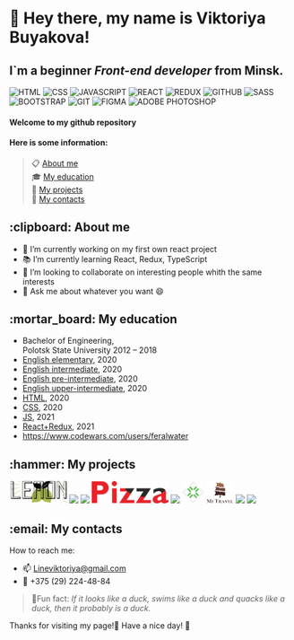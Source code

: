 # 👋 Hey there, my name is **Viktoriya Buyakova**!    
## I`m a beginner *Front-end developer* from Minsk.    
![HTML](https://img.shields.io/badge/-HTML-black?style=for-badge&logo=html5)
![CSS](https://img.shields.io/badge/-CSS-090909?style=for-badge&logo=css3)
![JAVASCRIPT](https://img.shields.io/badge/-JAVASCRIPT-090909?style=for-badge&logo=javascript)
![REACT](https://img.shields.io/badge/-REACT-090909?style=for-badge&logo=react)
![REDUX](https://img.shields.io/badge/-REDUX-090909?style=for-badge&logo=redux)
![GITHUB](https://img.shields.io/badge/-GITHUB-090909?style=for-badge&logo=github)
![SASS](https://img.shields.io/badge/-SASS-090909?style=for-badge&logo=sass)
![BOOTSTRAP](https://img.shields.io/badge/-BOOTSTRAP-090909?style=for-badge&logo=bootstrap)
![GIT](https://img.shields.io/badge/-GIT-090909?style=for-badge&logo=git)
![FIGMA](https://img.shields.io/badge/-FIGMA-090909?style=for-badge&logo=figma)
![ADOBE PHOTOSHOP](https://img.shields.io/badge/-ADOBE_PHOTOSHOP-090909?style=for-badge&logo=adobe-photoshop)
#### Welcome to my github repository
<!--
```
Here is some information [about me](https://www.google.by), [my projects](https://www.google.by), [contacts](https://www.google.by) and etc.
Maybe you wanna see my CV so 📝 here it is
See ya 👋.
```
-->
#### Here is some information:
> :clipboard: <a href="#about">About me</a>     
> :mortar_board: <a href="#education">My education</a>    
> :hammer: <a href="#projects">My projects</a>    
> :email: <a href="#contacts">My contacts</a>   

<h2 id="about">:clipboard: About me</h2>

- 🔭 I’m currently working on my first own react project
- :books: I’m currently learning React, Redux, TypeScript
- 👯 I’m looking to collaborate on interesting people whith the same interests
- 💬 Ask me about whatever you want 😄

<h2 id="education">:mortar_board: My education</h2>

- Bachelor of Engineering,    
Polotsk State University
2012 – 2018 
- [English elementary](https://simpler.link/c/g0WAe), 2020
- [English intermediate](https://simpler.link/c/wdbee), 2020
- [English pre-intermediate](https://simpler.link/c/WLLkm), 2020
- [English upper-intermediate](https://simpler.link/c/EdneY#), 2020
- [HTML](https://www.sololearn.com/Certificate/1014-19144799/jpg), 2020
- [CSS](https://www.sololearn.com/Certificate/1023-19144799/jpg), 2020
- [JS](https://www.sololearn.com/certificates/course/en/19144799/1024/landscape/png), 2021
- [React+Redux](https://www.sololearn.com/Certificate/1097-19144799/jpg), 2021
- https://www.codewars.com/users/feralwater

<h2 id="projects">:hammer: My projects</h2>

<a href="https://feralwater.github.io/Lemon/"><img height="40" src="https://github.com/Feralwater/Lemon/blob/main/img/lemon.png"></a>
<a href="https://feralwater.github.io/Sloohi-bar/"><img height="40" src="https://github.com/Feralwater/Sloohi-bar/blob/main/img/logo.png"></a>
<a href="https://feralwater.github.io/Logo_shop/"><img height="40" src="https://github.com/Feralwater/Logo_shop/blob/main/img/logodark.PNG"></a>
<a href="https://feralwater.github.io/pizza/"><img height="40" src="https://github.com/Feralwater/pizza/blob/main/img/logo.png"></a>
<a href="https://feralwater.github.io/smoothy/"><img height="40" src="https://github.com/Feralwater/smoothy/blob/main/img/logo.png"></a>
<a href="https://feralwater.github.io/beauty/"><img height="40" src="https://github.com/Feralwater/beauty/blob/main/img/logo.svg"></a>
<a href="https://feralwater.github.io/mi-travel/"><img height="40" src="https://github.com/Feralwater/mi-travel/blob/main/img/logo.png"></a>
<a href="https://startup-summer-2021-test-task.vercel.app/"><img height="40" src="https://github.com/Feralwater/Startup-Summer-2021-Test-Task/blob/main/my-app/public/favicon.ico"></a>
<a href="https://exchange-rate-ksbpoexgy-feralwater.vercel.app/"><img height="40" src="https://github.com/Feralwater/exchange-rate/blob/main/my-app/public/favicon.ico"></a>



<h2 id="contacts">:email: My contacts</h2>
How to reach me:   

- 📫 Lineviktoriya@gmail.com    
- :iphone: +375 (29) 224-48-84
<!--![](https://img.shields.io/badge/ail_me:-informational?style=for-badge&logo=gmail) -->

> 🦆Fun fact: _If it looks like a duck, swims like a duck and quacks like a duck, then it probably is a duck._


Thanks for visiting my page!:ghost: Have a nice day! :high_brightness:


